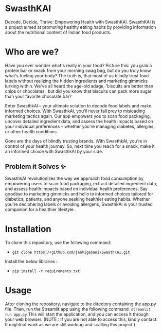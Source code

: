 # SwasthKAI
Decode, Decide, Thrive: Empowering Health with SwasthKAI.
SwasthKAI is a project aimed at promoting healthy eating habits by providing information about the nutritional content of Indian food products.

# Who are we?

Have you ever wonder what's really in your food? Picture this: you grab a protein bar or snack from your morning swag bag, but do you truly know what's fueling your body? The truth is, that most of us blindly trust food labels without realizing the hidden ingredients and marketing gimmicks lurking within. We've all heard the age-old adage, 'biscuits are better than chips or chocolates,' but did you know that biscuits can pack more sugar than your favorite chocolate bar?

Enter SwasthkAI – your ultimate solution to decode food labels and make informed choices. With SwasthkAI, you'll never fall prey to misleading marketing tactics again. Our app empowers you to scan food packaging, uncover detailed ingredient data, and assess the health impacts based on your individual preferences – whether you're managing diabetes, allergies, or other health conditions.

Gone are the days of blindly trusting brands. With SwasthkAI, you're in control of your health journey. So, next time you reach for a snack, make it an informed choice with SwasthkAI by your side.

## Problem it Solves ✨

SwasthkAI revolutionizes the way we approach food consumption by empowering users to scan food packaging, extract detailed ingredient data, and assess health impacts based on individual health preferences. Say goodbye to marketing gimmicks and hello to informed choices tailored for diabetics, patients, and anyone seeking healthier eating habits. Whether you're deciphering labels or avoiding allergens, SwasthkAI is your trusted companion for a healthier lifestyle.

# Installation
To clone this repository, use the following command:
- ```git clone https://github.com/jankigabani/SwasthKAI.git```

Install the below libraries :
- ```pip install -r requirements.txt```

# Usage
After cloning the repository, navigate to the directory containing the app.py file. Then, run the Streamlit app using the following command:
 ```streamlit run app.py```
This will start the application, and you can access it through your web browser.
(NOTE : If you are not able to access this, kindly contact. It mightnot work as we are still working and scalling this project.)

